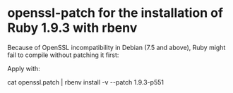 # openssl-patch for the installation of Ruby 1.9.3 with rbenv

Because of OpenSSL incompatibility in Debian (7.5 and above), Ruby might fail to compile without patching it first:

Apply with:

cat openssl.patch | rbenv install -v --patch 1.9.3-p551
